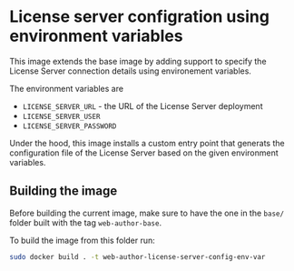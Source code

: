 # License server configration using environment variables

This image extends the base image by adding support to specify the License Server connection details using environement variables.

The environment variables are

 - `LICENSE_SERVER_URL` - the URL of the License Server deployment
 - `LICENSE_SERVER_USER`
 - `LICENSE_SERVER_PASSWORD`


Under the hood, this image installs a custom entry point that generats the configuration file of the License Server based on the given environment variables.

## Building the image

Before building the current image, make sure to have the one in the `base/` folder built with the tag `web-author-base`.

To build the image from this folder run:

```sh
sudo docker build . -t web-author-license-server-config-env-var
```

